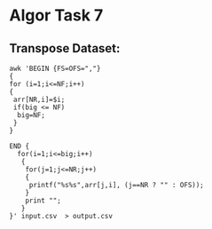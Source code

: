 # Algor Task 7

## Transpose Dataset:

```
awk 'BEGIN {FS=OFS=","}
{
for (i=1;i<=NF;i++)
{
 arr[NR,i]=$i;
 if(big <= NF)
  big=NF;
 }
}

END {
  for(i=1;i<=big;i++)
   {
    for(j=1;j<=NR;j++)
    {
     printf("%s%s",arr[j,i], (j==NR ? "" : OFS));
    }
    print "";
   }
}' input.csv  > output.csv

```
